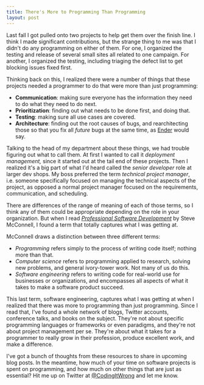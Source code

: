 ```yaml
---
title: There's More to Programming Than Programming
layout: post
---
```


Last fall I got pulled onto two projects to help get them over the finish line. I think I made significant contributions, but the strange thing to me was that I didn't do any programming on either of them. For one, I organized the testing and release of several small sites all related to one campaign. For another, I organized the testing, including triaging the defect list to get blocking issues fixed first.

Thinking back on this, I realized there were a number of things that these projects needed a programmer to do that were more than just programming:

- **Communication**: making sure everyone has the information they need to do what they need to do next.
- **Prioritization**: finding out what needs to be done first, and doing that.
- **Testing**: making sure all use cases are covered.
- **Architecture**: finding out the root causes of bugs, and rearchitecting those so that you fix all *future* bugs at the same time, as [Ender](http://en.wikipedia.org/wiki/Ender%27s_game) would say.

Talking to the head of my department about these things, we had trouble figuring out what to call them. At first I wanted to call it *deployment management,* since it started out at the tail end of these projects. Then I realized it's a big part of what I'd heard called the *senior developer* role at larger dev shops. My boss preferred the term *technical project manager*, i.e. someone specifically focused on managing the technical aspects of the project, as opposed a normal project manager focused on the requirements, communication, and scheduling.

There are differences of the range of meaning of each of those terms, so I think any of them could be appropriate depending on the role in your organization. But when I read [*Professional Software Development*](http://www.amazon.com/Professional-Software-Development-Schedules-Successful/dp/0321193679) by Steve McConnell, I found a term that totally captures what I was getting at.

McConnell draws a distinction between three different terms:

- *Programming* refers simply to the process of writing code itself; nothing more than that.
- *Computer science* refers to programming applied to research, solving new problems, and general ivory-tower work. Not many of us do this.
- *Software engineering* refers to writing code for real-world use for businesses or organizations, and encompasses all aspects of what it takes to make a software product succeed.

This last term, software engineering, captures what I was getting at when I realized that there was more to programming than just programming. Since I read that, I've found a whole network of blogs, Twitter accounts, conference talks, and books on the subject. They're not about specific programming languages or frameworks or even paradigms, and they're not about project management per se. They're about what it takes for a programmer to really grow in their profession, produce excellent work, and make a difference.

I've got a bunch of thoughts from these resources to share in upcoming blog posts. In the meantime, how much of your time on software projects is spent on programming, and how much on other things that are just as essential? Hit me up on Twitter at [@CodingItWrong](https://twitter.com/CodingItWrong) and let me know.